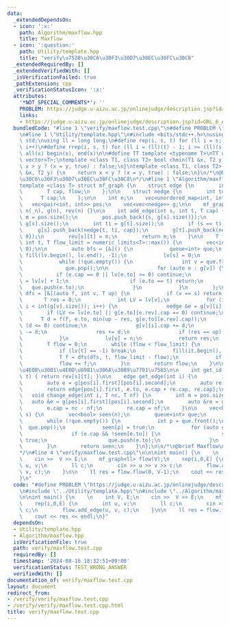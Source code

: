 ```yaml
---
data:
  _extendedDependsOn:
  - icon: ':x:'
    path: Algorithm/maxflow.hpp
    title: Maxflow
  - icon: ':question:'
    path: Utility/template.hpp
    title: "verify\u7528\u30C6\u30F3\u30D7\u30EC\u30FC\u30C8"
  _extendedRequiredBy: []
  _extendedVerifiedWith: []
  _isVerificationFailed: true
  _pathExtension: cpp
  _verificationStatusIcon: ':x:'
  attributes:
    '*NOT_SPECIAL_COMMENTS*': ''
    PROBLEM: https://judge.u-aizu.ac.jp/onlinejudge/description.jsp?id=GRL_6_A&lang=ja
    links:
    - https://judge.u-aizu.ac.jp/onlinejudge/description.jsp?id=GRL_6_A&lang=ja
  bundledCode: "#line 1 \"verify/maxflow.test.cpp\"\n#define PROBLEM \"https://judge.u-aizu.ac.jp/onlinejudge/description.jsp?id=GRL_6_A&lang=ja\"\
    \n#line 1 \"Utility/template.hpp\"\n#include <bits/stdc++.h>\nusing namespace\
    \ std;\nusing ll = long long;\n#define rep(i, s, t) for (ll i = s; i < (ll)(t);\
    \ i++)\n#define rrep(i, s, t) for (ll i = (ll)(t) - 1; i >= (ll)(s); i--)\n#define\
    \ all(x) begin(x), end(x)\n\n#define TT template <typename T>\nTT using vec =\
    \ vector<T>;\ntemplate <class T1, class T2> bool chmin(T1 &x, T2 y) {\n    return\
    \ x > y ? (x = y, true) : false;\n}\ntemplate <class T1, class T2> bool chmax(T1\
    \ &x, T2 y) {\n    return x < y ? (x = y, true) : false;\n}\n/*\n@brief verify\u7528\
    \u30C6\u30F3\u30D7\u30EC\u30FC\u30C8\n*/\n#line 1 \"Algorithm/maxflow.hpp\"\n\
    template <class T> struct mf_graph {\n    struct edge {\n        int st, to;\n\
    \        T cap, flow;\n    };\n\n    struct nedge {\n        int to, rev;\n  \
    \      T cap;\n    };\n\n    int n;\n    vec<unordered_map<int, int>> rev;\n \
    \   vec<pair<int, int>> pos;\n    vec<vec<nedge>> g;\n\n    mf_graph(int _n) :\
    \ n(_n), g(n), rev(n) {}\n\n    int add_edge(int s, int t, T cap) {\n        int\
    \ m = pos.size();\n        pos.push_back({s, g[s].size()});\n        int fi =\
    \ g[s].size();\n        int ti = g[t].size();\n        if (s == t) ti++;\n   \
    \     g[s].push_back(nedge{t, ti, cap});\n        g[t].push_back(nedge{s, fi,\
    \ 0});\n        rev[s][t] = m;\n        return m;\n    }\n\n    T flow(int s,\
    \ int t, T flow_limit = numeric_limits<T>::max()) {\n        vec<int> lv(n), it(n,\
    \ 0);\n\n        auto bfs = [&]() {\n            queue<int> que;\n           \
    \ fill(lv.begin(), lv.end(), -1);\n            lv[s] = 0;\n            que.push(s);\n\
    \            while (!que.empty()) {\n                int v = que.front();\n  \
    \              que.pop();\n\n                for (auto e : g[v]) {\n         \
    \           if (e.cap == 0 || lv[e.to] >= 0) continue;\n                    lv[e.to]\
    \ = lv[v] + 1;\n                    if (e.to == t) return;\n                 \
    \   que.push(e.to);\n                }\n            }\n        };\n\n        auto\
    \ dfs = [&](auto f, int v, T up) {\n            if (v == s) return up;\n     \
    \       T res = 0;\n            int LV = lv[v];\n            for (int &i = it[v];\
    \ i < int(g[v].size()); i++) {\n                nedge &e = g[v][i];\n        \
    \        if (LV <= lv[e.to] || g[e.to][e.rev].cap == 0) continue;\n          \
    \      T d = f(f, e.to, min(up - res, g[e.to][e.rev].cap));\n                if\
    \ (d <= 0) continue;\n                g[v][i].cap += d;\n                g[e.to][e.rev].cap\
    \ -= d;\n                res += d;\n                if (res == up) return res;\n\
    \            }\n            lv[v] = n;\n            return res;\n        };\n\n\
    \        T flow = 0;\n        while (flow < flow_limit) {\n            bfs();\n\
    \            if (lv[t] == -1) break;\n            fill(it.begin(), it.end(), 0);\n\
    \            T f = dfs(dfs, t, flow_limit - flow);\n            if (!f) break;\n\
    \            flow += f;\n        }\n        return flow;\n    }\n\n    // \u4EE5\
    \u4E0B\u3001\u4E0D\u8981\u306A\u3089\u7701\u7565\n\n    int get_id(int s, int\
    \ t) { return rev[s][t]; }\n\n    edge get_edge(int i) {\n        int m = pos.size();\n\
    \        auto e = g[pos[i].first][pos[i].second];\n        auto re = g[e.to][e.rev];\n\
    \        return edge{pos[i].first, e.to, e.cap + re.cap, re.cap};\n    }\n\n \
    \   void change_edge(int i, T nc, T nf) {\n        int m = pos.size();\n     \
    \   auto &e = g[pos[i].first][pos[i].second];\n        auto &re = g[e.to][e.rev];\n\
    \        e.cap = nc - nf;\n        re.cap = nf;\n    }\n\n    vec<bool> min_cut(int\
    \ s) {\n        vec<bool> seen(n);\n        queue<int> que;\n        que.push(s);\n\
    \        while (!que.empty()) {\n            int p = que.front();\n          \
    \  que.pop();\n            seen[p] = true;\n            for (auto e : g[p]) {\n\
    \                if (e.cap && !seen[e.to]) {\n                    seen[e.to] =\
    \ true;\n                    que.push(e.to);\n                }\n            }\n\
    \        }\n        return seen;\n    }\n};\n\n/*\n@brief Maxflow\n@docs doc/maxflow.md\n\
    */\n#line 4 \"verify/maxflow.test.cpp\"\n\n\nint main() {\n    \n    int V, E;\n\
    \    cin >>  V >> E;\n    mf_graph<ll> flow(V);\n    rep(i,0,E) {\n        int\
    \ u, v;\n        ll c;\n        cin >> u >> v >> c;\n        flow.add_edge(u,\
    \ v, c);\n    }\n\n    ll res = flow.flow(0, V-1);\n    cout << res << endl;\n\
    }\n"
  code: "#define PROBLEM \"https://judge.u-aizu.ac.jp/onlinejudge/description.jsp?id=GRL_6_A&lang=ja\"\
    \n#include \"../Utility/template.hpp\"\n#include \"../Algorithm/maxflow.hpp\"\n\
    \n\nint main() {\n    \n    int V, E;\n    cin >>  V >> E;\n    mf_graph<ll> flow(V);\n\
    \    rep(i,0,E) {\n        int u, v;\n        ll c;\n        cin >> u >> v >>\
    \ c;\n        flow.add_edge(u, v, c);\n    }\n\n    ll res = flow.flow(0, V-1);\n\
    \    cout << res << endl;\n}"
  dependsOn:
  - Utility/template.hpp
  - Algorithm/maxflow.hpp
  isVerificationFile: true
  path: verify/maxflow.test.cpp
  requiredBy: []
  timestamp: '2024-08-16 18:32:51+09:00'
  verificationStatus: TEST_WRONG_ANSWER
  verifiedWith: []
documentation_of: verify/maxflow.test.cpp
layout: document
redirect_from:
- /verify/verify/maxflow.test.cpp
- /verify/verify/maxflow.test.cpp.html
title: verify/maxflow.test.cpp
---
```

